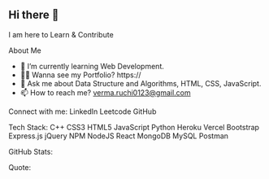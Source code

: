 ## Hi there 👋

<!--
**RuchiVerma2004/RuchiVerma2004** is a ✨ _special_ ✨ repository because its `README.md` (this file) appears on your GitHub profile.

Here are some ideas to get you started:

- 🔭 I’m currently working on ...
- 🌱 I’m currently learning ...
- 👯 I’m looking to collaborate on ...
- 🤔 I’m looking for help with ...
- 💬 Ask me about ...
- 📫 How to reach me: ...
- 😄 Pronouns: ...
- ⚡ Fun fact: ...
-->


I am here to Learn & Contribute

 About Me 
- 🌱 I’m currently learning Web Development.
- 👨‍💻 Wanna see my Portfolio? https://
- 💬 Ask me about Data Structure and Algorithms, HTML, CSS, JavaScript.
- 📫 How to reach me? verma.ruchi0123@gmail.com


 Connect with me:
LinkedIn Leetcode GitHub  

 Tech Stack:
C++ CSS3 HTML5 JavaScript Python Heroku Vercel Bootstrap Express.js jQuery NPM NodeJS React MongoDB MySQL Postman

 GitHub Stats:
    
 Quote:
